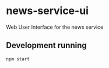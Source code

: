 # news-service-ui
Web User Interface for the news service

## Development running
```
npm start
```
